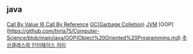 ## java

[Call By Value 와 Call By Reference](https://github.com/tnrla75/Computer-Science/blob/main/java/Call%20By%20Value%20%EC%99%80%20Call%20By%20Reference.MD#call-by-value-%EC%99%80-call-by-reference)
[GC(Garbage Colletion)](https://github.com/tnrla75/Computer-Science/blob/main/java/GC(Garbage%20Colletion).MD)
[JVM](https://github.com/tnrla75/Computer-Science/blob/main/java/JVM(Java%20Virtual%20Machine).MD)
[OOP](https://github.com/tnrla75/Computer-Science/blob/main/java/OOP(Object%20Oriented%20Programming.md)
[추상클래스와 인터페이스 차이](https://github.com/tnrla75/Computer-Science/blob/main/java/%EC%B6%94%EC%83%81%ED%81%B4%EB%9E%98%EC%8A%A4%EC%99%80%20%EC%9D%B8%ED%84%B0%ED%8E%98%EC%9D%B4%EC%8A%A4%20%EC%B0%A8%EC%9D%B4.MD)
